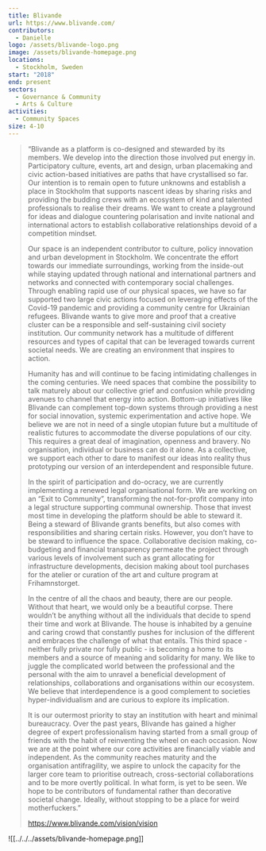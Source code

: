```yaml
---
title: Blivande
url: https://www.blivande.com/
contributors:
  - Danielle
logo: /assets/blivande-logo.png
image: /assets/blivande-homepage.png
locations:
  - Stockholm, Sweden
start: "2018"
end: present
sectors:
  - Governance & Community
  - Arts & Culture
activities:
  - Community Spaces
size: 4-10
---
```

> “Blivande as a platform is co-designed and stewarded by its members. We develop into the direction those involved put energy in. Participatory culture, events, art and design, urban placemaking and civic action-based initiatives are paths that have crystallised so far. Our intention is to remain open to future unknowns and establish a place in Stockholm that supports nascent ideas by sharing risks and providing the budding crews with an ecosystem of kind and talented professionals to realise their dreams. We want to create a playground for ideas and dialogue countering polarisation and invite national and international actors to establish collaborative relationships devoid of a competition mindset.
> 
> Our space is an independent contributor to culture, policy innovation and urban development in Stockholm. We concentrate the effort towards our immediate surroundings, working from the inside-out while staying updated through national and international partners and networks and connected with contemporary social challenges. Through enabling rapid use of our physical spaces, we have so far supported two large civic actions focused on leveraging effects of the Covid-19 pandemic and providing a community centre for Ukrainian refugees.  Blivande wants to give more and proof that a creative cluster can be a responsible and self-sustaining civil society institution. Our community network has a multitude of different resources and types of capital that can be leveraged towards current societal needs. We are creating an environment that inspires to action.
> 
> Humanity has and will continue to be facing intimidating challenges in the coming centuries. We need spaces that combine the possibility to talk maturely about our collective grief and confusion while providing avenues to channel that energy into action. Bottom-up initiatives like Blivande can complement top-down systems through providing a nest for social innovation, systemic experimentation and active hope. We believe we are not in need of a single utopian future but a multitude of realistic futures to accommodate the diverse populations of our city. This requires a great deal of imagination, openness and bravery. No organisation, individual or business can do it alone. As a collective, we support each other to dare to manifest our ideas into reality thus prototyping our version of an interdependent and responsible future.
> 
> In the spirit of participation and do-ocracy, we are currently implementing a renewed legal organisational form. We are working on an “Exit to Community”, transforming the not-for-profit company into a legal structure supporting communal ownership. Those that invest most time in developing the platform should be able to steward it. Being a steward of Blivande grants benefits, but also comes with responsibilities and sharing certain risks. However, you don’t have to be steward to influence the space. Collaborative decision making, co-budgeting and financial transparency permeate the project through various levels of involvement such as grant allocating for infrastructure developments, decision making about tool purchases for the atelier or curation of the art and culture program at Frihamnstorget.
> 
> In the centre of all the chaos and beauty, there are our people. Without that heart, we would only be a beautiful corpse. There wouldn’t be anything without all the individuals that decide to spend their time and work at Blivande. The house is inhabited by a genuine and caring crowd that constantly pushes for inclusion of the different and embraces the challenge of what that entails. This third space - neither fully private nor fully public - is becoming a home to its members and a source of meaning and solidarity for many. We like to juggle the complicated world between the professional and the personal with the aim to unravel a beneficial development of relationships, collaborations and organisations within our ecosystem. We believe that interdependence is a good complement to societies hyper-individualism and are curious to explore its implication.
> 
> It is our outermost priority to stay an institution with heart and minimal bureaucracy. Over the past years, Blivande has gained a higher degree of expert professionalism having started from a small group of friends with the habit of reinventing the wheel on each occasion. Now we are at the point where our core activities are financially viable and independent. As the community reaches maturity and the organisation antifragility, we aspire to unlock the capacity for the larger core team to prioritise outreach, cross-sectorial collaborations and to be more overtly political. In what form, is yet to be seen. We hope to be contributors of fundamental rather than decorative societal change. Ideally, without stopping to be a place for weird motherfuckers.”
> 
> https://www.blivande.com/vision/vision
> 
![[../../../assets/blivande-homepage.png]]